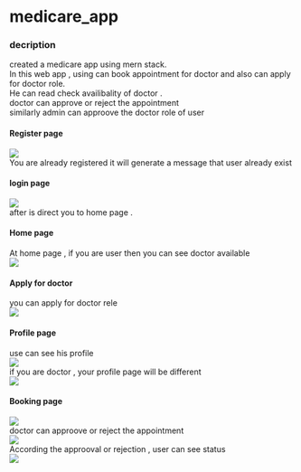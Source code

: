 <h1>medicare_app</h1>
<h3>decription</h3>
<div>
  created a medicare app using mern stack.<br>
  In this web app , using can book appointment for doctor and also can apply for doctor role.<br>
  He can read check availibality of doctor .<br>
  doctor can approve or reject the appointment <br>
  similarly admin can approove the doctor role of user
</div>

<h4>Register page</h4>
<img src = 'https://github.com/gaurv6944/medicare_app/assets/117128615/3a5a4d2e-1bb1-42e7-8fa4-b6a8599a64ff'/>

<div>You are already registered it will generate a message that user already exist</div>
<h4>login page</h4>
<img src = 'https://github.com/gaurv6944/medicare_app/assets/117128615/ae4d25ed-4858-48ef-bbd0-b8839718cb02'
/>
<div>after is direct you to home page .<br>
  <h4>Home page</h4>
At home page , if you are user then you can see doctor available </div>
<img src = 'https://github.com/gaurv6944/medicare_app/assets/117128615/6b7903e7-9386-4b29-91ca-79e3f0027fc6'/>
<h4>Apply for doctor</h4>
<div>you can apply for doctor rele </div>
<img src = 'https://github.com/gaurv6944/medicare_app/assets/117128615/23bdf347-e9ee-4919-8ea0-4512382ac1b3'/>
<h4>Profile page </h4>
<div>use can see his profile </div>
<img src = 'https://github.com/gaurv6944/medicare_app/assets/117128615/885eea2b-c1a1-4d0b-82d0-dbe38731c690'/>
<div>if you are doctor , your profile page will be different</div>
<img src = 'https://github.com/gaurv6944/medicare_app/assets/117128615/d3150896-97c1-4908-8276-916b6ec37171'/>
<h4>Booking page </h4>
<img src = 'https://github.com/gaurv6944/medicare_app/assets/117128615/caedd11c-9a2a-4efe-809b-e7c193fdb337'/>
<div>doctor can approove or reject the appointment</div>
<img src = 'https://github.com/gaurv6944/medicare_app/assets/117128615/46ede7f1-222c-41f3-b937-0f9c292936e6'/>
<div>According the approoval or rejection , user can see status</div>
<img src = 'https://github.com/gaurv6944/medicare_app/assets/117128615/891d0d6a-081a-4e02-8186-c18ebd9c44b8'/>
